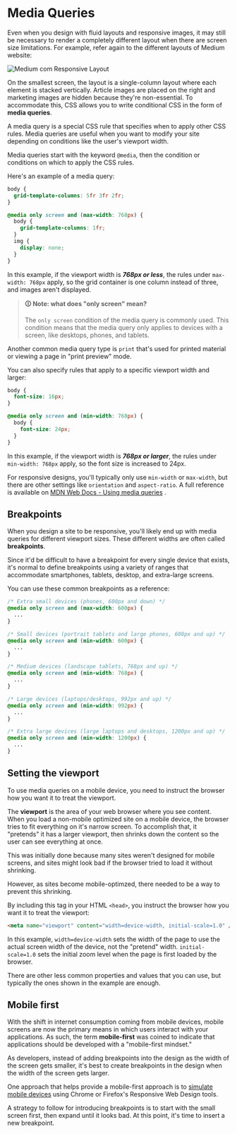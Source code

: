 # Media Queries

Even when you design with fluid layouts and responsive images, it may still be necessary to render a completely different layout when there are screen size limitations. For example, refer again to the different layouts of Medium website:

![Medium com Responsive Layout](https://user-images.githubusercontent.com/94882786/176827473-e7f0ada1-d510-42d3-a2d2-c1570eb6a858.png)

On the smallest screen, the layout is a single-column layout where each element is stacked vertically. Article images are placed on the right and marketing images are hidden because they're non-essential. To accommodate this, CSS allows you to write conditional CSS in the form of **media queries**.

A media query is a special CSS rule that specifies when to apply other CSS rules. Media queries are useful when you want to modify your site depending on conditions like the user's viewport width.

Media queries start with the keyword `@media`, then the condition or conditions on which to apply the CSS rules.

Here's an example of a media query:

```css
body {
  grid-template-columns: 5fr 3fr 2fr;
}

@media only screen and (max-width: 768px) {
  body {
    grid-template-columns: 1fr;
  }
  img {
    display: none;
  }
}
```

In this example, if the viewport width is **_768px or less_**, the rules under `max-width: 768px` apply, so the grid container is one column instead of three, and images aren't displayed.

>**🛈 Note: what does "only screen" mean?**
>
>The `only screen` condition of the media query is commonly used. This condition means that the media query only applies to devices with a screen, like desktops, phones, and tablets.

Another common media query type is `print` that's used for printed material or viewing a page in "print preview" mode.

You can also specify rules that apply to a specific viewport width and larger:

```css
body {
  font-size: 16px;
}

@media only screen and (min-width: 768px) {
  body {
    font-size: 24px;
  }
}
```

In this example, if the viewport width is **_768px or larger_**, the rules under `min-width: 768px` apply, so the font size is increased to 24px.

For responsive designs, you'll typically only use `min-width` or `max-width`, but there are other settings like `orientation` and `aspect-ratio`. A full reference is available on [MDN Web Docs - Using media queries](https://developer.mozilla.org/en-US/docs/Web/CSS/Media_Queries/Using_media_queries) .

## Breakpoints

When you design a site to be responsive, you'll likely end up with media queries for different viewport sizes. These different widths are often called **breakpoints**.

Since it'd be difficult to have a breakpoint for every single device that exists, it's normal to define breakpoints using a variety of ranges that accommodate smartphones, tablets, desktop, and extra-large screens.

You can use these common breakpoints as a reference:

```css
/* Extra small devices (phones, 600px and down) */
@media only screen and (max-width: 600px) {
  ...
}

/* Small devices (portrait tablets and large phones, 600px and up) */
@media only screen and (min-width: 600px) {
  ...
}

/* Medium devices (landscape tablets, 768px and up) */
@media only screen and (min-width: 768px) {
  ...
}

/* Large devices (laptops/desktops, 992px and up) */
@media only screen and (min-width: 992px) {
  ...
}

/* Extra large devices (large laptops and desktops, 1200px and up) */
@media only screen and (min-width: 1200px) {
  ...
}
```

## Setting the viewport

To use media queries on a mobile device, you need to instruct the browser how you want it to treat the viewport.

The **viewport** is the area of your web browser where you see content. When you load a non-mobile optimized site on a mobile device, the browser tries to fit everything on it's narrow screen. To accomplish that, it "pretends" it has a larger viewport, then shrinks down the content so the user can see everything at once.

This was initially done because many sites weren't designed for mobile screens, and sites might look bad if the browser tried to load it without shrinking.

However, as sites become mobile-optimzed, there needed to be a way to prevent this shrinking.

By including this tag in your HTML `<head>`, you instruct the browser how you want it to treat the viewport:

```html
<meta name="viewport" content="width=device-width, initial-scale=1.0" />
```

In this example, `width=device-width` sets the width of the page to use the actual screen width of the device, not the "pretend" width. `initial-scale=1.0` sets the initial zoom level when the page is first loaded by the browser.

There are other less common properties and values that you can use, but typically the ones shown in the example are enough.

## Mobile first

With the shift in internet consumption coming from mobile devices, mobile screens are now the primary means in which users interact with your applications. As such, the term **mobile-first** was coined to indicate that applications should be developed with a "mobile-first mindset."

As developers, instead of adding breakpoints into the design as the width of the screen gets smaller, it's best to create breakpoints in the design when the width of the screen gets larger.

One approach that helps provide a mobile-first approach is to [simulate mobile devices](https://developers.google.com/web/tools/chrome-devtools/device-mode/) using Chrome or Firefox's Responsive Web Design tools.

A strategy to follow for introducing breakpoints is to start with the small screen first, then expand until it looks bad. At this point, it's time to insert a new breakpoint.
